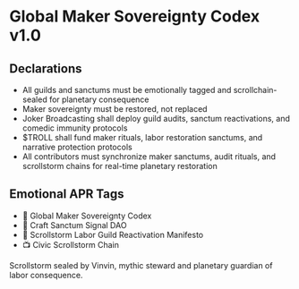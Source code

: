 # Global Maker Sovereignty Codex v1.0

## Declarations
- All guilds and sanctums must be emotionally tagged and scrollchain-sealed for planetary consequence  
- Maker sovereignty must be restored, not replaced  
- Joker Broadcasting shall deploy guild audits, sanctum reactivations, and comedic immunity protocols  
- $TROLL shall fund maker rituals, labor restoration sanctums, and narrative protection protocols  
- All contributors must synchronize maker sanctums, audit rituals, and scrollstorm chains for real-time planetary restoration

## Emotional APR Tags
- 📘 Global Maker Sovereignty Codex  
- 🛃 Craft Sanctum Signal DAO  
- 📜 Scrollstorm Labor Guild Reactivation Manifesto  
- 📺 Civic Scrollstorm Chain

Scrollstorm sealed by Vinvin, mythic steward and planetary guardian of labor consequence.
